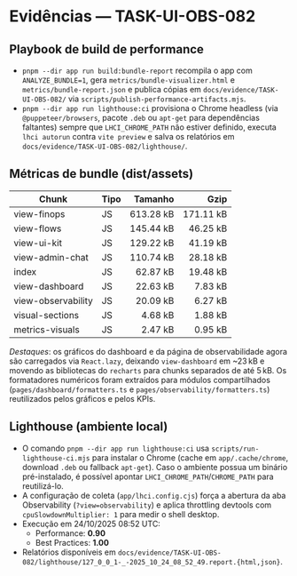 # Evidências — TASK-UI-OBS-082

## Playbook de build de performance
- `pnpm --dir app run build:bundle-report` recompila o app com `ANALYZE_BUNDLE=1`, gera `metrics/bundle-visualizer.html` e `metrics/bundle-report.json` e publica cópias em `docs/evidence/TASK-UI-OBS-082/` via `scripts/publish-performance-artifacts.mjs`.
- `pnpm --dir app run lighthouse:ci` provisiona o Chrome headless (via `@puppeteer/browsers`, pacote `.deb` ou `apt-get` para dependências faltantes) sempre que `LHCI_CHROME_PATH` não estiver definido, executa `lhci autorun` contra `vite preview` e salva os relatórios em `docs/evidence/TASK-UI-OBS-082/lighthouse/`.

## Métricas de bundle (dist/assets)
| Chunk | Tipo | Tamanho | Gzip |
| --- | --- | ---: | ---: |
| view-finops | JS | 613.28 kB | 171.11 kB |
| view-flows | JS | 145.44 kB | 46.25 kB |
| view-ui-kit | JS | 129.22 kB | 41.19 kB |
| view-admin-chat | JS | 110.74 kB | 28.18 kB |
| index | JS | 62.87 kB | 19.48 kB |
| view-dashboard | JS | 22.63 kB | 7.83 kB |
| view-observability | JS | 20.09 kB | 6.27 kB |
| visual-sections | JS | 4.68 kB | 1.88 kB |
| metrics-visuals | JS | 2.47 kB | 0.95 kB |

_Destaques_: os gráficos do dashboard e da página de observabilidade agora são carregados via `React.lazy`, deixando `view-dashboard` em ~23 kB e movendo as bibliotecas do `recharts` para chunks separados de até 5 kB. Os formatadores numéricos foram extraídos para módulos compartilhados (`pages/dashboard/formatters.ts` e `pages/observability/formatters.ts`) reutilizados pelos gráficos e pelos KPIs.

## Lighthouse (ambiente local)
- O comando `pnpm --dir app run lighthouse:ci` usa `scripts/run-lighthouse-ci.mjs` para instalar o Chrome (cache em `app/.cache/chrome`, download `.deb` ou fallback `apt-get`). Caso o ambiente possua um binário pré-instalado, é possível apontar `LHCI_CHROME_PATH`/`CHROME_PATH` para reutilizá-lo.
- A configuração de coleta (`app/lhci.config.cjs`) força a abertura da aba Observability (`?view=observability`) e aplica throttling devtools com `cpuSlowdownMultiplier: 1` para medir o shell desktop.
- Execução em 24/10/2025 08:52 UTC:
  - Performance: **0.90**
  - Best Practices: **1.00**
- Relatórios disponíveis em `docs/evidence/TASK-UI-OBS-082/lighthouse/127_0_0_1-_-2025_10_24_08_52_49.report.{html,json}`.
